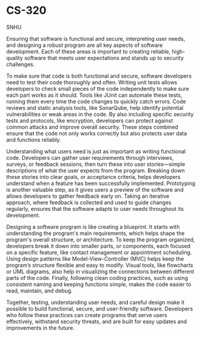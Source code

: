# CS-320
SNHU

Ensuring that software is functional and secure, interpreting user needs, and designing a robust program are all key aspects of software development. Each of these areas is important to creating reliable, high-quality software that meets user expectations and stands up to security challenges.

To make sure that code is both functional and secure, software developers need to test their code thoroughly and often. Writing unit tests allows developers to check small pieces of the code independently to make sure each part works as it should. Tools like JUnit can automate these tests, running them every time the code changes to quickly catch errors. Code reviews and static analysis tools, like SonarQube, help identify potential vulnerabilities or weak areas in the code. By also including specific security tests and protocols, like encryption, developers can protect against common attacks and improve overall security. These steps combined ensure that the code not only works correctly but also protects user data and functions reliably.

Understanding what users need is just as important as writing functional code. Developers can gather user requirements through interviews, surveys, or feedback sessions, then turn these into user stories—simple descriptions of what the user expects from the program. Breaking down these stories into clear goals, or acceptance criteria, helps developers understand when a feature has been successfully implemented. Prototyping is another valuable step, as it gives users a preview of the software and allows developers to gather feedback early on. Taking an iterative approach, where feedback is collected and used to guide changes regularly, ensures that the software adapts to user needs throughout its development.

Designing a software program is like creating a blueprint. It starts with understanding the program's main requirements, which helps shape the program's overall structure, or architecture. To keep the program organized, developers break it down into smaller parts, or components, each focused on a specific feature, like contact management or appointment scheduling. Using design patterns like Model-View-Controller (MVC) helps keep the program’s structure flexible and easy to modify. Visual tools, like flowcharts or UML diagrams, also help in visualizing the connections between different parts of the code. Finally, following clean coding practices, such as using consistent naming and keeping functions simple, makes the code easier to read, maintain, and debug.

Together, testing, understanding user needs, and careful design make it possible to build functional, secure, and user-friendly software. Developers who follow these practices can create programs that serve users effectively, withstand security threats, and are built for easy updates and improvements in the future.
